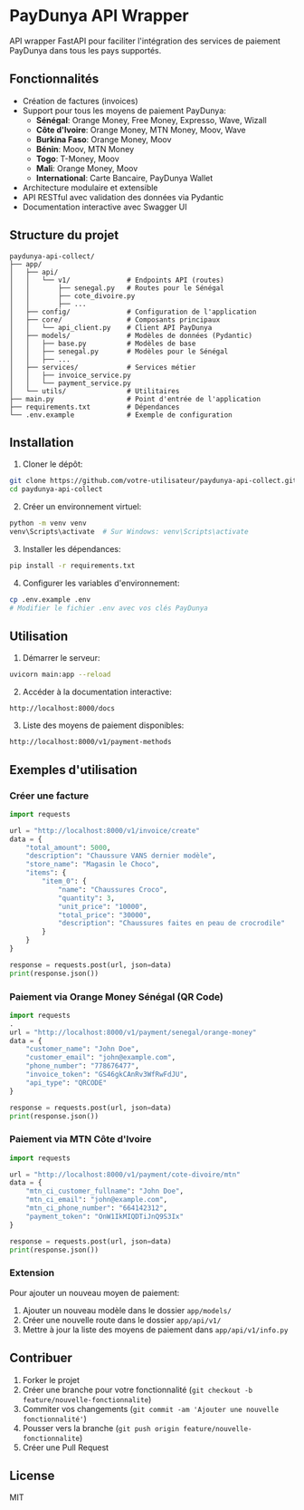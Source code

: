 # PayDunya API Wrapper

API wrapper FastAPI pour faciliter l'intégration des services de paiement PayDunya dans tous les pays supportés.

## Fonctionnalités

- Création de factures (invoices)
- Support pour tous les moyens de paiement PayDunya:
  - **Sénégal**: Orange Money, Free Money, Expresso, Wave, Wizall
  - **Côte d'Ivoire**: Orange Money, MTN Money, Moov, Wave
  - **Burkina Faso**: Orange Money, Moov
  - **Bénin**: Moov, MTN Money
  - **Togo**: T-Money, Moov
  - **Mali**: Orange Money, Moov
  - **International**: Carte Bancaire, PayDunya Wallet
- Architecture modulaire et extensible
- API RESTful avec validation des données via Pydantic
- Documentation interactive avec Swagger UI

## Structure du projet

```
paydunya-api-collect/
├── app/
│   ├── api/
│   │   └── v1/              # Endpoints API (routes)
│   │       ├── senegal.py   # Routes pour le Sénégal
│   │       ├── cote_divoire.py
│   │       ├── ...
│   ├── config/              # Configuration de l'application
│   ├── core/                # Composants principaux
│   │   └── api_client.py    # Client API PayDunya
│   ├── models/              # Modèles de données (Pydantic)
│   │   ├── base.py          # Modèles de base
│   │   ├── senegal.py       # Modèles pour le Sénégal
│   │   ├── ...
│   ├── services/            # Services métier
│   │   ├── invoice_service.py
│   │   └── payment_service.py
│   └── utils/               # Utilitaires
├── main.py                  # Point d'entrée de l'application
├── requirements.txt         # Dépendances
└── .env.example             # Exemple de configuration
```

## Installation

1. Cloner le dépôt:
```bash
git clone https://github.com/votre-utilisateur/paydunya-api-collect.git
cd paydunya-api-collect
```

2. Créer un environnement virtuel:
```bash
python -m venv venv
venv\Scripts\activate  # Sur Windows: venv\Scripts\activate
```

3. Installer les dépendances:
```bash
pip install -r requirements.txt
```

4. Configurer les variables d'environnement:
```bash
cp .env.example .env
# Modifier le fichier .env avec vos clés PayDunya
```

## Utilisation

1. Démarrer le serveur:
```bash
uvicorn main:app --reload
```

2. Accéder à la documentation interactive:
```
http://localhost:8000/docs
```

3. Liste des moyens de paiement disponibles:
```
http://localhost:8000/v1/payment-methods
```

## Exemples d'utilisation

### Créer une facture

```python
import requests

url = "http://localhost:8000/v1/invoice/create"
data = {
    "total_amount": 5000,
    "description": "Chaussure VANS dernier modèle",
    "store_name": "Magasin le Choco",
    "items": {
        "item_0": {
            "name": "Chaussures Croco",
            "quantity": 3,
            "unit_price": "10000",
            "total_price": "30000",
            "description": "Chaussures faites en peau de crocrodile"
        }
    }
}

response = requests.post(url, json=data)
print(response.json())
```

### Paiement via Orange Money Sénégal (QR Code)

```python
import requests
.
url = "http://localhost:8000/v1/payment/senegal/orange-money"
data = {
    "customer_name": "John Doe",
    "customer_email": "john@example.com",
    "phone_number": "778676477",
    "invoice_token": "GS46gkCAnRv3WfRwFdJU",
    "api_type": "QRCODE"
}

response = requests.post(url, json=data)
print(response.json())
```

### Paiement via MTN Côte d'Ivoire

```python
import requests

url = "http://localhost:8000/v1/payment/cote-divoire/mtn"
data = {
    "mtn_ci_customer_fullname": "John Doe",
    "mtn_ci_email": "john@example.com",
    "mtn_ci_phone_number": "664142312",
    "payment_token": "OnW1IkMIQDTiJnQ9S3Ix"
}

response = requests.post(url, json=data)
print(response.json())
```

### Extension

Pour ajouter un nouveau moyen de paiement:

1. Ajouter un nouveau modèle dans le dossier `app/models/`
2. Créer une nouvelle route dans le dossier `app/api/v1/`
3. Mettre à jour la liste des moyens de paiement dans `app/api/v1/info.py`

## Contribuer

1. Forker le projet
2. Créer une branche pour votre fonctionnalité (`git checkout -b feature/nouvelle-fonctionnalite`)
3. Commiter vos changements (`git commit -am 'Ajouter une nouvelle fonctionnalité'`)
4. Pousser vers la branche (`git push origin feature/nouvelle-fonctionnalite`)
5. Créer une Pull Request

## License

MIT